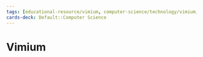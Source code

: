 ```yaml
---
tags: [educational-resource/vimium, computer-science/technology/vimium, study-note] 
cards-deck: Default::Computer Science
---
```


# Vimium

